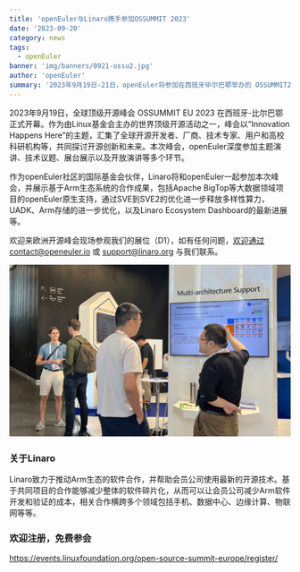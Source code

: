 ```yaml
---
title: 'openEuler与Linaro携手参加OSSUMMIT 2023'
date: '2023-09-20'
category: news
tags:
  - openEuler
banner: 'img/banners/0921-ossu2.jpg'
author: 'openEuler'
summary: '2023年9月19日-21日，openEuler将参加在西班牙毕尔巴鄂举办的 OSSUMMIT2023（Open Source Summit Europe 2023）'
---
```


2023年9月19日，全球顶级开源峰会 OSSUMMIT EU 2023 在西班牙-比尔巴鄂正式开幕。作为由Linux基金会主办的世界顶级开源活动之一，峰会以“Innovation Happens Here”的主题，汇集了全球开源开发者、厂商、技术专家、用户和高校科研机构等，共同探讨开源创新和未来。本次峰会，openEuler深度参加主题演讲、技术议题、展台展示以及开放演讲等多个环节。

作为openEuler社区的国际基金会伙伴，Linaro将和openEuler一起参加本次峰会，并展示基于Arm生态系统的合作成果，包括Apache BigTop等大数据领域项目的openEuler原生支持，通过SVE到SVE2的优化进一步释放多样性算力，UADK、Arm存储的进一步优化，以及Linaro Ecosystem Dashboard的最新进展等。

欢迎来欧洲开源峰会现场参观我们的展位（D1），如有任何问题，欢迎通过contact@openeuler.io 或 support@linaro.org 与我们联系。

<img src="./1.jpg" width="1000" >

### 关于Linaro

Linaro致力于推动Arm生态的软件合作，并帮助会员公司使用最新的开源技术。基于共同项目的合作能够减少整体的软件碎片化，从而可以让会员公司减少Arm软件开发和验证的成本，相关合作横跨多个领域包括手机、数据中心、边缘计算、物联网等等。

### 欢迎注册，免费参会

<https://events.linuxfoundation.org/open-source-summit-europe/register/>